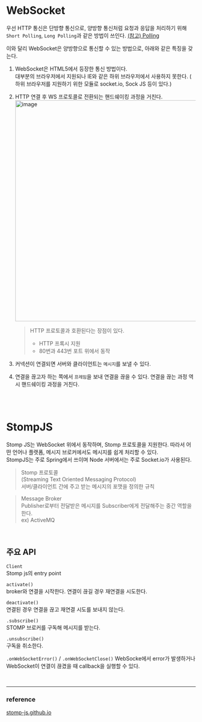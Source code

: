 # WebSocket

우선 HTTP 통신은 단방향 통신으로, 양방향 통신처럼 요청과 응답을 처리하기 위해 `Short Polling`, `Long Polling`과 같은 방법이 쓰인다. [(참고) Polling](https://github.com/imzeze/TIL/blob/master/Network/comet.md)

이와 달리 WebSocket은 양방향으로 통신할 수 있는 방법으로, 아래와 같은 특징을 갖는다.

1. WebSocket은 HTML5에서 등장한 통신 방법이다.  
   대부분의 브라우저에서 지원되나 IE와 같은 하위 브라우저에서 사용하지 못한다. ( 하위 브라우저를 지원하기 위한 모듈로 socket.io, Sock JS 등이 있다.)
2. HTTP 연결 후 WS 프로토콜로 전환되는 핸드쉐이킹 과정을 거친다.
   <img width="586" alt="image" src="https://github.com/imzeze/TIL/assets/67260437/0fe519ee-3b7e-47f1-94b9-414a682e84fa">

   > HTTP 프로토콜과 호환된다는 장점이 있다.
   >
   > - HTTP 프록시 지원
   > - 80번과 443번 포트 위에서 동작

3. 커넥션이 연결되면 서버와 클라이언트는 `메시지`를 보낼 수 있다.

4. 연결을 끊고자 하는 쪽에서 `프레임`을 보내 연결을 끊을 수 있다. 연결을 끊는 과정 역시 핸드쉐이킹 과정을 거친다.

<br />
<br />

# StompJS

Stomp JS는 WebSocket 위에서 동작하며, Stomp 프로토콜을 지원한다. 따라서 어떤 언어나 플랫폼, 메시지 브로커에서도 메시지를 쉽게 처리할 수 있다.  
StompJS는 주로 Spring에서 쓰이며 Node 서버에서는 주로 Socket.io가 사용된다.

> Stomp 프로토콜  
> (Streaming Text Oriented Messaging Protocol)  
> 서버/클라이언트 간에 주고 받는 메시지의 포맷을 정의한 규칙

> Message Broker  
> Publisher로부터 전달받은 메시지를 Subscriber에게 전달해주는 중간 역할을 한다.  
> ex) ActiveMQ

<br/>

## 주요 API

`Client`  
Stomp js의 entry point

`activate()`  
broker와 연결을 시작한다. 연결이 끊길 경우 재연결을 시도한다.

`deactivate()`  
연결된 경우 연결을 끊고 재연결 시도를 보내지 않는다.

`.subscribe()`  
STOMP 브로커를 구독해 메시지를 받는다.

`.unsubscribe()`  
구독을 취소한다.

`.onWebSocketError()` / `.onWebSocketClose()`
WebSocke에서 error가 발생하거나 WebSocket이 연결이 끊겼을 때 callback을 실행할 수 있다.

<br />

---

### reference

[stomp-js.github.io](https://stomp-js.github.io/)
